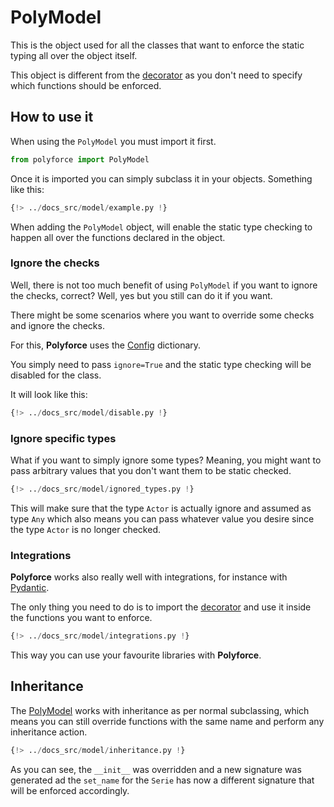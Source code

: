 # PolyModel

This is the object used for all the classes that want to enforce the static typing all over
the object itself.

This object is different from the [decorator](./decorator.md) as you don't need to specify
which functions should be enforced.

## How to use it

When using the `PolyModel` you must import it first.

```python
from polyforce import PolyModel
```

Once it is imported you can simply subclass it in your objects. Something like this:

```python hl_lines="5 8"
{!> ../docs_src/model/example.py !}
```

When adding the `PolyModel` object, will enable the static type checking to happen all over the
functions declared in the object.

### Ignore the checks

Well, there is not too much benefit of using `PolyModel` if you want to ignore the checks, correct?
Well, yes but you still can do it if you want.

There might be some scenarios where you want to override some checks and ignore the checks.

For this, **Polyforce** uses the [Config](./config.md) dictionary.

You simply need to pass `ignore=True` and the static type checking will be disabled for the class.

It will look like this:

```python hl_lines="9"
{!> ../docs_src/model/disable.py !}
```

### Ignore specific types

What if you want to simply ignore some types? Meaning, you might want to pass arbitrary values that
you don't want them to be static checked.

```python hl_lines="3 10 24"
{!> ../docs_src/model/ignored_types.py !}
```

This will make sure that the type `Actor` is actually ignore and assumed as type `Any` which also means
you can pass whatever value you desire since the type `Actor` is no longer checked.

### Integrations

**Polyforce** works also really well with integrations, for instance with [Pydantic](https://pydantic.dev).

The only thing you need to do is to import the [decorator](./decorator.md) and use it inside the
functions you want to enforce.

```python hl_lines="5 18 22"
{!> ../docs_src/model/integrations.py !}
```

This way you can use your favourite libraries with **Polyforce**.

## Inheritance

The [PolyModel](#polymodel) works with inheritance as per normal subclassing, which means you
can still override functions with the same name and perform any inheritance action.

```python hl_lines="46-51 55"
{!> ../docs_src/model/inheritance.py !}
```

As you can see, the `__init__` was overridden and a new signature was generated ad the `set_name`
for the `Serie` has now a different signature that will be enforced accordingly.
